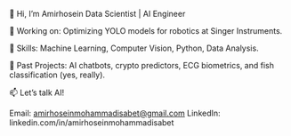 👋 Hi, I’m Amirhosein
Data Scientist | AI Engineer

🔹 Working on: Optimizing YOLO models for robotics at Singer Instruments.

🔹 Skills: Machine Learning, Computer Vision, Python, Data Analysis.

🔹 Past Projects: AI chatbots, crypto predictors, ECG biometrics, and fish classification (yes, really).

📫 Let’s talk AI!

Email: amirhoseinmohammadisabet@gmail.com
LinkedIn: linkedin.com/in/amirhoseinmohammadisabet

<!---
amirhoseinmohammadisabet/amirhoseinmohammadisabet is a ✨ special ✨ repository because its `README.md` (this file) appears on your GitHub profile.
You can click the Preview link to take a look at your changes.
--->
